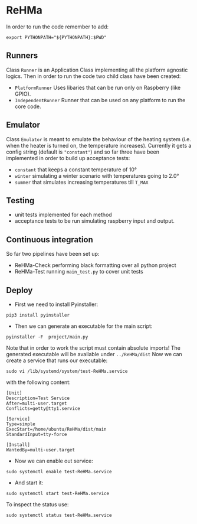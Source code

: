 # ReHMa

In order to run the code remember to add:
```
export PYTHONPATH="${PYTHONPATH}:$PWD"
```
## Runners
Class `Runner` is an Application Class implementing all the platform agnostic logics. Then in order to run the code two child class have been created: 
* `PlatformRunner` Uses libaries that can be run only on Raspberry (like GPIO).
* `IndependentRunner` Runner that can be used on any platform to run the core code.
## Emulator
Class `Emulator` is meant to emulate the behaviour of the heating system (i.e. when the heater is turned on, the temperature increases). Currently it gets a config string (default is `"constant"`) and so far three have been implemented in order to build up acceptance tests: 
* `constant` that keeps a constant temperature of 10°
* `winter` simulating a winter scenario with temperatures going to 2.0°
* `summer` that simulates increasing temperatures till `T_MAX` 
## Testing 
* unit tests implemented for each method
* acceptance tests to be run simulating raspberry input and output.
## Continuous integration
So far two pipelines have been set up: 
* ReHMa-Check performing black formatting over all python project
* ReHMa-Test running `main_test.py` to cover unit tests

## Deploy
* First we need to install Pyinstaller: 
```
pip3 install pyinstaller
```
* Then we can generate an executable for the main script: 
```
pyinstaller -F  project/main.py
```
Note that in order to work the script must contain absolute imports!
The generated executable will be available under `../ReHMa/dist`
Now we can create a service that runs our executable: 
```
sudo vi /lib/systemd/system/test-ReHMa.service
```
with the following content: 

```
[Unit]
Description=Test Service
After=multi-user.target
Conflicts=getty@tty1.service

[Service]
Type=simple
ExecStart=/home/ubuntu/ReHMa/dist/main
StandardInput=tty-force

[Install]
WantedBy=multi-user.target
```
* Now we can enable out service: 
```
sudo systemctl enable test-ReHMa.service
```
* And start it:
```
sudo systemctl start test-ReHMa.service
```
To inspect the status use: 
```
sudo systemctl status test-ReHMa.service
```
